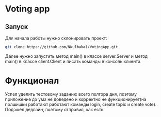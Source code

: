 # Voting app

## Запуск
Для начала работы нужно склонировать проект:
```sh
git clone https://github.com/NKulbaka1/VotingApp.git
```
Далее нужно запустить метод main() в классе server.Server и метод main() в классе client.Client и писать команды в консоль клиента.

# Функционал

Успел уделить тестовому заданию всего полтора дня, поэтому приложение до ума не доведено и корректно не функционирует(на полшишки работают работают команды login, create topic и create vote). Подошёл дедлайн, поэтому отправил, как есть.
